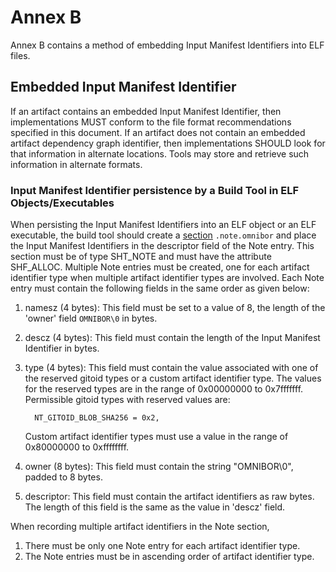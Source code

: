 # Annex B

Annex B contains a method of embedding Input Manifest Identifiers into ELF files.

## Embedded Input Manifest Identifier

If an artifact contains an embedded Input Manifest Identifier, then implementations MUST conform to the file format recommendations specified in this document.
If an artifact does not contain an embedded artifact dependency graph identifier, then implementations SHOULD look for that information in alternate locations. Tools may store and retrieve such information in alternate formats.

### Input Manifest Identifier persistence by a Build Tool in ELF Objects/Executables

When persisting the Input Manifest Identifiers into an ELF object or an ELF executable, the build tool should create a [section](https://refspecs.linuxfoundation.org/LSB_3.0.0/LSB-PDA/LSB-PDA.junk/sections.html) ```.note.omnibor``` and place the Input Manifest Identifiers in the descriptor field of the Note entry. This section must be of type SHT_NOTE and must have the attribute SHF_ALLOC. Multiple Note entries must be created, one for each artifact identifier type when multiple artifact identifier types are involved. Each Note entry must contain the following fields in the same order as given below:

1. namesz (4 bytes): This field must be set to a value of 8, the length of the 'owner' field ```OMNIBOR\0``` in bytes.
2. descz (4 bytes): This field must contain the length of the Input Manifest Identifier in bytes.
3. type (4 bytes): This field must contain the value associated with one of the reserved gitoid types or a custom artifact identifier type.
   The values for the reserved types are in the range of 0x00000000 to 0x7fffffff. Permissible gitoid types with reserved values are:

   ```NT_GITOID_BLOB_SHA1 = 0x1,
     NT_GITOID_BLOB_SHA256 = 0x2,
   ```

   Custom artifact identifier types must use a value in the range of 0x80000000 to 0xffffffff.
4. owner (8 bytes): This field must contain the string "OMNIBOR\0", padded to 8 bytes.
5. descriptor: This field must contain the artifact identifiers as raw bytes. The length of this field is the same as the value in 'descz' field.

When recording multiple artifact identifiers in the Note section,

1. There must be only one Note entry for each artifact identifier type.
2. The Note entries must be in ascending order of artifact identifier type.

```  Conforming build tool must generate all mandatory artifact identifier types, currently sha1 and sha256 gitoids.
```
